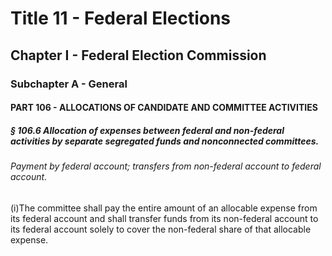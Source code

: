 
# Title 11 - Federal Elections
## Chapter I - Federal Election Commission
### Subchapter A - General
#### PART 106 - ALLOCATIONS OF CANDIDATE AND COMMITTEE ACTIVITIES
##### § 106.6 Allocation of expenses between federal and non-federal activities by separate segregated funds and nonconnected committees.
###### Payment by federal account; transfers from non-federal account to federal account.

(i)The committee shall pay the entire amount of an allocable expense from its federal account and shall transfer funds from its non-federal account to its federal account solely to cover the non-federal share of that allocable expense.
